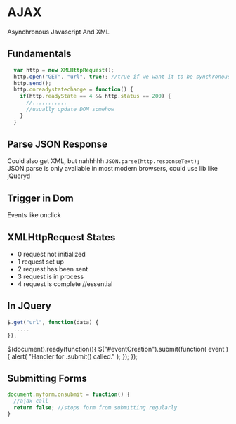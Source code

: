 # AJAX
Asynchronous Javascript And XML

## Fundamentals
```js
  var http = new XMLHttpRequest();
  http.open("GET", "url", true); //true if we want it to be synchronous
  http.send();
  http.onreadystatechange = function() {
    if(http.readyState == 4 && http.status == 200) {
      //...........
      //usually update DOM somehow
    }
  }
```

## Parse JSON Response
Could also get XML, but nahhhhh
`JSON.parse(http.responseText);`
JSON.parse is only avaliable in most modern browsers, could use lib like jQueryd

## Trigger in Dom
Events like onclick

## XMLHttpRequest States
- 0 request not initialized
- 1 request set up
- 2 request has been sent
- 3 request is in process
- 4 request is complete //essential

## In JQuery
```js
$.get("url", function(data) {
  .....
});
```
$(document).ready(function(){
  $("#eventCreation").submit(function( event ) {
    alert( "Handler for .submit() called." );
  });
});

## Submitting Forms
```js
document.myform.onsubmit = function() {
  //ajax call
  return false; //stops form from submitting regularly
}
```
